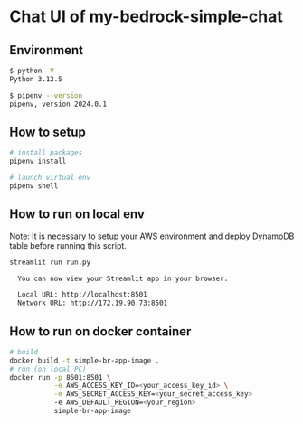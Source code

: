# Chat UI of my-bedrock-simple-chat

## Environment

```bash
$ python -V
Python 3.12.5

$ pipenv --version
pipenv, version 2024.0.1
```

## How to setup

```bash
# install packages
pipenv install

# launch virtual env
pipenv shell
```

## How to run on local env

Note:
It is necessary to setup your AWS environment and deploy DynamoDB table before running this script.

```bash
streamlit run run.py

  You can now view your Streamlit app in your browser.

  Local URL: http://localhost:8501
  Network URL: http://172.19.90.73:8501
```

## How to run on docker container

```bash
# build
docker build -t simple-br-app-image .
# run (on local PC)
docker run -p 8501:8501 \
           -e AWS_ACCESS_KEY_ID=<your_access_key_id> \
           -e AWS_SECRET_ACCESS_KEY=<your_secret_access_key>
           -e AWS_DEFAULT_REGION=<your_region>
           simple-br-app-image
```
